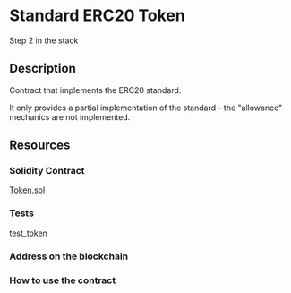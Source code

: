 # Standard ERC20 Token

Step 2 in the stack

## Description

Contract  that implements the ERC20 standard. 

It only provides a partial implementation of the standard - the "allowance" mechanics are not implemented.

## Resources

### Solidity Contract

[Token.sol](../contracts/Token.sol)

### Tests

[test_token](../tests/test_token.py)

### Address on the blockchain

### How to use the contract

